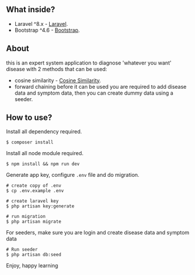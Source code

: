 ## What inside?

-   Laravel ^8.x - [Laravel](https://laravel.com/docs/8.x/).
-   Bootstrap ^4.6 - [Bootstrap](https://getbootstrap.com/docs/4.6/getting-started/introduction/).

## About

this is an expert system application to diagnose 'whatever you want' disease with 2 methods that can be used:

-   cosine similarity - [Cosine Similarity](https://en.wikipedia.org/wiki/Cosine_similarity).
-   forward chaining
    before it can be used you are required to add disease data and symptom data, then you can create dummy data using a seeder.

## How to use?

Install all dependency required.

```shell
$ composer install
```

Install all node module required.

```shell
$ npm install && npm run dev
```

Generate app key, configure `.env` file and do migration.

```shell
# create copy of .env
$ cp .env.example .env

# create laravel key
$ php artisan key:generate

# run migration
$ php artisan migrate
```

For seeders, make sure you are login and create disease data and symptom data

```shell
# Run seeder
$ php artisan db:seed
```

Enjoy, happy learning
